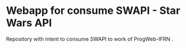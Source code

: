 # Webapp for consume SWAPI - Star Wars API
Repository with intent to consume SWAPI to work of ProgWeb-IFRN .

